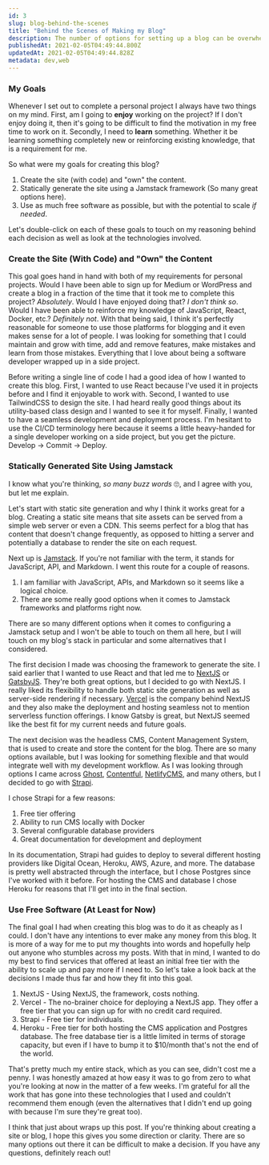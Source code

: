 ```yaml
---
id: 3
slug: blog-behind-the-scenes
title: "Behind the Scenes of Making my Blog"
description: The number of options for setting up a blog can be overwhelming. Let's take a look at what worked well for my goals and expectations. 
publishedAt: 2021-02-05T04:49:44.800Z
updatedAt: 2021-02-05T04:49:44.828Z
metadata: dev,web
---
```

### My Goals
Whenever I set out to complete a personal project I always have two things on my mind. First, am I going to **enjoy** working on the project? If I don't enjoy doing it, then it's going to be difficult to find the motivation in my free time to work on it. Secondly, I need to **learn** something. Whether it be learning something completely new or reinforcing existing knowledge, that is a requirement for me.

So what were my goals for creating this blog?
1. Create the site (with code) and "own" the content. 
2. Statically generate the site using a Jamstack framework (So many great options here).
3. Use as much free software as possible, but with the potential to scale *if needed*.

Let's double-click on each of these goals to touch on my reasoning behind each decision as well as look at the technologies involved.

### Create the Site (With Code) and "Own" the Content
This goal goes hand in hand with both of my requirements for personal projects. Would I have been able to sign up for Medium or WordPress and create a blog in a fraction of the time that it took me to complete this project? *Absolutely*. Would I have enjoyed doing that? *I don't think so*. Would I have been able to reinforce my knowledge of JavaScript, React, Docker, etc.? *Definitely not*. With that being said, I think it's perfectly reasonable for someone to use those platforms for blogging and it even makes sense for a lot of people. I was looking for something that I could maintain and grow with time, add and remove features, make mistakes and learn from those mistakes. Everything that I love about being a software developer wrapped up in a side project.

Before writing a single line of code I had a good idea of how I wanted to create this blog. First, I wanted to use React because I've used it in projects before and I find it enjoyable to work with. Second, I wanted to use TailwindCSS to design the site. I had heard really good things about its utility-based class design and I wanted to see it for myself. Finally, I wanted to have a seamless development and deployment process. I'm hesitant to use the CI/CD terminology here because it seems a little heavy-handed for a single developer working on a side project, but you get the picture. Develop -> Commit -> Deploy.

### Statically Generated Site Using Jamstack
I know what you're thinking, *so many buzz words* 🙄, and I agree with you, but let me explain. 

Let's start with static site generation and why I think it works great for a blog. Creating a static site means that site assets can be served from a simple web server or even a CDN. This seems perfect for a blog that has content that doesn't change frequently, as opposed to hitting a server and potentially a database to render the site on each request.

Next up is [Jamstack](https://jamstack.org/). If you're not familiar with the term, it stands for JavaScript, API, and Markdown. I went this route for a couple of reasons.
1. I am familiar with JavaScript, APIs, and Markdown so it seems like a logical choice.
2. There are some really good options when it comes to Jamstack frameworks and platforms right now.

There are so many different options when it comes to configuring a Jamstack setup and I won't be able to touch on them all here, but I will touch on my blog's stack in particular and some alternatives that I considered.

The first decision I made was choosing the framework to generate the site. I said earlier that I wanted to use React and that led me to [NextJS](https://nextjs.org/) or [GatsbyJS](https://www.gatsbyjs.com/). They're both great options, but I decided to go with NextJS. I really liked its flexibility to handle both static site generation as well as server-side rendering if necessary. [Vercel](https://vercel.com/home) is the company behind NextJS and they also make the deployment and hosting seamless not to mention serverless function offerings. I know Gatsby is great, but NextJS seemed like the best fit for my current needs and future goals.

The next decision was the headless CMS, Content Management System, that is used to create and store the content for the blog. There are so many options available, but I was looking for something flexible and that would integrate well with my development workflow. As I was looking through options I came across [Ghost](https://ghostcms.net/welcome/), [Contentful](https://www.contentful.com/), [NetlifyCMS](https://www.netlifycms.org/), and many others, but I decided to go with [Strapi](https://strapi.io/).

I chose Strapi for a few reasons:
1. Free tier offering
2. Ability to run CMS locally with Docker
3. Several configurable database providers
4. Great documentation for development and deployment

In its documentation, Strapi had guides to deploy to several different hosting providers like Digital Ocean, Heroku, AWS, Azure, and more. The database is pretty well abstracted through the interface, but I chose Postgres since I've worked with it before. For hosting the CMS and database I chose Heroku for reasons that I'll get into in the final section.

### Use Free Software (At Least for Now)
The final goal I had when creating this blog was to do it as cheaply as I could. I don't have any intentions to ever make any money from this blog. It is more of a way for me to put my thoughts into words and hopefully help out anyone who stumbles across my posts. With that in mind, I wanted to do my best to find services that offered at least an initial free tier with the ability to scale up and pay more if I need to. So let's take a look back at the decisions I made thus far and how they fit into this goal.
1. NextJS - Using NextJS, the framework, costs nothing.
2. Vercel - The no-brainer choice for deploying a NextJS app. They offer a free tier that you can sign up for with no credit card required.
3. Strapi - Free tier for individuals.
4. Heroku - Free tier for both hosting the CMS application and Postgres database. The free database tier is a little limited in terms of storage capacity, but even if I have to bump it to $10/month that's not the end of the world.

That's pretty much my entire stack, which as you can see, didn't cost me a penny. I was honestly amazed at how easy it was to go from zero to what you're looking at now in the matter of a few weeks. I'm grateful for all the work that has gone into these technologies that I used and couldn't recommend them enough (even the alternatives that I didn't end up going with because I'm sure they're great too).

I think that just about wraps up this post. If you're thinking about creating a site or blog, I hope this gives you some direction or clarity. There are so many options out there it can be difficult to make a decision. If you have any questions, definitely reach out!
